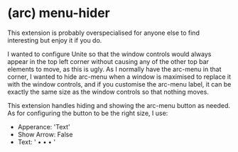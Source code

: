 (arc) menu-hider
================

This extension is probably overspecialised for anyone else to find interesting
but enjoy it if you do.

I wanted to configure Unite so that the window controls would always appear in
the top left corner without causing any of the other top bar elements to move,
as this is ugly. As I normally have the arc-menu in that corner, I wanted to
hide arc-menu when a window is maximised to replace it with the window
controls, and if you customise the arc-menu label, it can be exactly the same
size as the window controls so that nothing moves.

This extension handles hiding and showing the arc-menu button as needed. As
for configuring the button to be the right size, I use:

* Apperance: 'Text'
* Show Arrow: False
* Text: '      • • •      '
